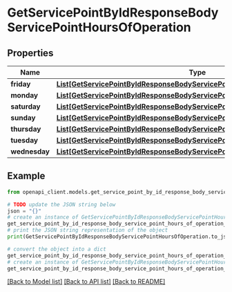 # GetServicePointByIdResponseBodyServicePointHoursOfOperation


## Properties

Name | Type | Description | Notes
------------ | ------------- | ------------- | -------------
**friday** | [**List[GetServicePointByIdResponseBodyServicePointHoursOfOperationFridayInner]**](GetServicePointByIdResponseBodyServicePointHoursOfOperationFridayInner.md) |  | [optional] 
**monday** | [**List[GetServicePointByIdResponseBodyServicePointHoursOfOperationFridayInner]**](GetServicePointByIdResponseBodyServicePointHoursOfOperationFridayInner.md) |  | [optional] 
**saturday** | [**List[GetServicePointByIdResponseBodyServicePointHoursOfOperationFridayInner]**](GetServicePointByIdResponseBodyServicePointHoursOfOperationFridayInner.md) |  | [optional] 
**sunday** | [**List[GetServicePointByIdResponseBodyServicePointHoursOfOperationFridayInner]**](GetServicePointByIdResponseBodyServicePointHoursOfOperationFridayInner.md) |  | [optional] 
**thursday** | [**List[GetServicePointByIdResponseBodyServicePointHoursOfOperationFridayInner]**](GetServicePointByIdResponseBodyServicePointHoursOfOperationFridayInner.md) |  | [optional] 
**tuesday** | [**List[GetServicePointByIdResponseBodyServicePointHoursOfOperationFridayInner]**](GetServicePointByIdResponseBodyServicePointHoursOfOperationFridayInner.md) |  | [optional] 
**wednesday** | [**List[GetServicePointByIdResponseBodyServicePointHoursOfOperationFridayInner]**](GetServicePointByIdResponseBodyServicePointHoursOfOperationFridayInner.md) |  | [optional] 

## Example

```python
from openapi_client.models.get_service_point_by_id_response_body_service_point_hours_of_operation import GetServicePointByIdResponseBodyServicePointHoursOfOperation

# TODO update the JSON string below
json = "{}"
# create an instance of GetServicePointByIdResponseBodyServicePointHoursOfOperation from a JSON string
get_service_point_by_id_response_body_service_point_hours_of_operation_instance = GetServicePointByIdResponseBodyServicePointHoursOfOperation.from_json(json)
# print the JSON string representation of the object
print(GetServicePointByIdResponseBodyServicePointHoursOfOperation.to_json())

# convert the object into a dict
get_service_point_by_id_response_body_service_point_hours_of_operation_dict = get_service_point_by_id_response_body_service_point_hours_of_operation_instance.to_dict()
# create an instance of GetServicePointByIdResponseBodyServicePointHoursOfOperation from a dict
get_service_point_by_id_response_body_service_point_hours_of_operation_from_dict = GetServicePointByIdResponseBodyServicePointHoursOfOperation.from_dict(get_service_point_by_id_response_body_service_point_hours_of_operation_dict)
```
[[Back to Model list]](../README.md#documentation-for-models) [[Back to API list]](../README.md#documentation-for-api-endpoints) [[Back to README]](../README.md)


